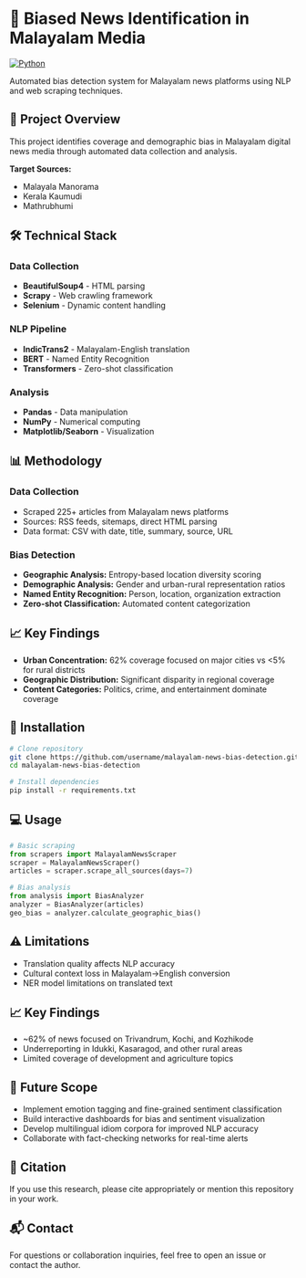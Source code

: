 # 📰 Biased News Identification in Malayalam Media

[![Python](https://img.shields.io/badge/Python-3.8+-blue.svg)](https://python.org)

Automated bias detection system for Malayalam news platforms using NLP and web scraping techniques.

## 🎯 Project Overview

This project identifies coverage and demographic bias in Malayalam digital news media through automated data collection and analysis.

**Target Sources:**
- Malayala Manorama
- Kerala Kaumudi  
- Mathrubhumi

## 🛠️ Technical Stack

### Data Collection
- **BeautifulSoup4** - HTML parsing
- **Scrapy** - Web crawling framework
- **Selenium** - Dynamic content handling

### NLP Pipeline
- **IndicTrans2** - Malayalam-English translation
- **BERT** - Named Entity Recognition
- **Transformers** - Zero-shot classification

### Analysis
- **Pandas** - Data manipulation
- **NumPy** - Numerical computing
- **Matplotlib/Seaborn** - Visualization

## 📊 Methodology

### Data Collection
- Scraped 225+ articles from Malayalam news platforms
- Sources: RSS feeds, sitemaps, direct HTML parsing
- Data format: CSV with date, title, summary, source, URL

### Bias Detection
- **Geographic Analysis:** Entropy-based location diversity scoring
- **Demographic Analysis:** Gender and urban-rural representation ratios
- **Named Entity Recognition:** Person, location, organization extraction
- **Zero-shot Classification:** Automated content categorization

## 📈 Key Findings

- **Urban Concentration:** 62% coverage focused on major cities vs <5% for rural districts
- **Geographic Distribution:** Significant disparity in regional coverage
- **Content Categories:** Politics, crime, and entertainment dominate coverage

## 🔧 Installation

```bash
# Clone repository
git clone https://github.com/username/malayalam-news-bias-detection.git
cd malayalam-news-bias-detection

# Install dependencies
pip install -r requirements.txt
```

## 💻 Usage

```python
# Basic scraping
from scrapers import MalayalamNewsScraper
scraper = MalayalamNewsScraper()
articles = scraper.scrape_all_sources(days=7)

# Bias analysis
from analysis import BiasAnalyzer
analyzer = BiasAnalyzer(articles)
geo_bias = analyzer.calculate_geographic_bias()
```

## ⚠️ Limitations

- Translation quality affects NLP accuracy
- Cultural context loss in Malayalam→English conversion
- NER model limitations on translated text

## 📈 Key Findings

- ~62% of news focused on Trivandrum, Kochi, and Kozhikode
- Underreporting in Idukki, Kasaragod, and other rural areas
- Limited coverage of development and agriculture topics

## 🚀 Future Scope

- Implement emotion tagging and fine-grained sentiment classification
- Build interactive dashboards for bias and sentiment visualization
- Develop multilingual idiom corpora for improved NLP accuracy
- Collaborate with fact-checking networks for real-time alerts

## 🧾 Citation

If you use this research, please cite appropriately or mention this repository in your work.

## 📬 Contact

For questions or collaboration inquiries, feel free to open an issue or contact the author.
